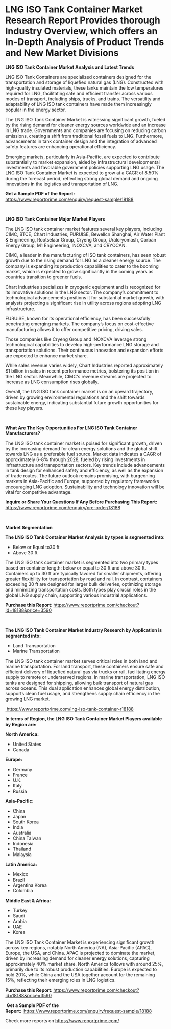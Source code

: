 <p><h1>LNG ISO Tank Container Market Research Report Provides thorough Industry Overview, which offers an In-Depth Analysis of Product Trends and New Market Divisions</h1></p><p><strong>LNG ISO Tank Container Market Analysis and Latest Trends</strong></p>
<p><p>LNG ISO Tank Containers are specialized containers designed for the transportation and storage of liquefied natural gas (LNG). Constructed with high-quality insulated materials, these tanks maintain the low temperatures required for LNG, facilitating safe and efficient transfer across various modes of transport, including ships, trucks, and trains. The versatility and adaptability of LNG ISO tank containers have made them increasingly popular in the energy sector.</p><p>The LNG ISO Tank Container Market is witnessing significant growth, fueled by the rising demand for cleaner energy sources worldwide and an increase in LNG trade. Governments and companies are focusing on reducing carbon emissions, creating a shift from traditional fossil fuels to LNG. Furthermore, advancements in tank container design and the integration of advanced safety features are enhancing operational efficiency. </p><p>Emerging markets, particularly in Asia-Pacific, are expected to contribute substantially to market expansion, aided by infrastructural developmental investments and favorable government policies supporting LNG usage. The LNG ISO Tank Container Market is expected to grow at a CAGR of 8.50% during the forecast period, reflecting strong global demand and ongoing innovations in the logistics and transportation of LNG.</p></p>
<p><strong>Get a Sample PDF of the Report:&nbsp;</strong> <a href="https://www.reportprime.com/enquiry/request-sample/18188?utm_campaign=3439&utm_medium=2&utm_source=Github&utm_content=ia&utm_term=19032025&utm_id=lng-iso-tank-container">https://www.reportprime.com/enquiry/request-sample/18188</a></p>
<p>&nbsp;</p>
<p><strong>LNG ISO Tank Container Major Market Players</strong></p>
<p><p>The LNG ISO tank container market features several key players, including CIMC, BTCE, Chart Industries, FURUISE, Bewellcn Shanghai, Air Water Plant & Engineering, Rootselaar Group, Cryeng Group, Uralcryomash, Corban Energy Group, M1 Engineering, INOXCVA, and CRYOCAN. </p><p>CIMC, a leader in the manufacturing of ISO tank containers, has seen robust growth due to the rising demand for LNG as a cleaner energy source. The company is expanding its production capabilities to cater to the booming market, which is expected to grow significantly in the coming years as countries transition to greener fuels.</p><p>Chart Industries specializes in cryogenic equipment and is recognized for its innovative solutions in the LNG sector. The company’s commitment to technological advancements positions it for substantial market growth, with analysts projecting a significant rise in utility across regions adopting LNG infrastructure.</p><p>FURUISE, known for its operational efficiency, has been successfully penetrating emerging markets. The company’s focus on cost-effective manufacturing allows it to offer competitive pricing, driving sales.</p><p>Those companies like Cryeng Group and INOXCVA leverage strong technological capabilities to develop high-performance LNG storage and transportation solutions. Their continuous innovation and expansion efforts are expected to enhance market share.</p><p>While sales revenue varies widely, Chart Industries reported approximately $1 billion in sales in recent performance metrics, bolstering its position in the LNG sector. Meanwhile, CIMC's revenue streams are projected to increase as LNG consumption rises globally.</p><p>Overall, the LNG ISO tank container market is on an upward trajectory, driven by growing environmental regulations and the shift towards sustainable energy, indicating substantial future growth opportunities for these key players.</p></p>
<p>&nbsp;</p>
<p><strong>What Are The Key Opportunities For LNG ISO Tank Container Manufacturers?</strong></p>
<p><p>The LNG ISO tank container market is poised for significant growth, driven by the increasing demand for clean energy solutions and the global shift towards LNG as a preferable fuel source. Market data indicates a CAGR of approximately 6-8% through 2028, fueled by rising investments in infrastructure and transportation sectors. Key trends include advancements in tank design for enhanced safety and efficiency, as well as the expansion of trade routes. The future outlook remains promising, with burgeoning markets in Asia-Pacific and Europe, supported by regulatory frameworks encouraging LNG adoption. Sustainability and technology innovation will be vital for competitive advantage.</p></p>
<p><strong>Inquire or Share Your Questions If Any Before Purchasing This Report:</strong> <a href="https://www.reportprime.com/enquiry/pre-order/18188?utm_campaign=3439&utm_medium=2&utm_source=Github&utm_content=ia&utm_term=19032025&utm_id=lng-iso-tank-container">https://www.reportprime.com/enquiry/pre-order/18188</a></p>
<p>&nbsp;</p>
<p><strong>Market Segmentation</strong></p>
<p><strong>The LNG ISO Tank Container Market Analysis by types is segmented into:</strong></p>
<p><ul><li>Below or Equal to30 ft</li><li>Above 30 ft</li></ul></p>
<p><p>The LNG ISO tank container market is segmented into two primary types based on container length: below or equal to 30 ft and above 30 ft. Containers up to 30 ft are typically favored for smaller shipments, offering greater flexibility for transportation by road and rail. In contrast, containers exceeding 30 ft are designed for larger bulk deliveries, optimizing storage and minimizing transportation costs. Both types play crucial roles in the global LNG supply chain, supporting various industrial applications.</p></p>
<p><strong>Purchase this Report:&nbsp;</strong><a href="https://www.reportprime.com/checkout?id=18188&price=3590&utm_campaign=3439&utm_medium=2&utm_source=Github&utm_content=ia&utm_term=19032025&utm_id=lng-iso-tank-container">https://www.reportprime.com/checkout?id=18188&price=3590</a></p>
<p>&nbsp;</p>
<p><strong>The LNG ISO Tank Container Market Industry Research by Application is segmented into:</strong></p>
<p><ul><li>Land Transportation</li><li>Marine Transportation</li></ul></p>
<p><p>The LNG ISO tank container market serves critical roles in both land and marine transportation. For land transport, these containers ensure safe and efficient delivery of liquefied natural gas via trucks or rail, facilitating energy supply to remote or underserved regions. In marine transportation, LNG ISO tanks are designed for shipping, allowing bulk transport of natural gas across oceans. This dual application enhances global energy distribution, supports clean fuel usage, and strengthens supply chain efficiency in the growing LNG market.</p></p>
<p><a href="https://www.reportprime.com/lng-iso-tank-container-r18188?utm_campaign=3439&utm_medium=2&utm_source=Github&utm_content=ia&utm_term=19032025&utm_id=lng-iso-tank-container">&nbsp;https://www.reportprime.com/lng-iso-tank-container-r18188</a></p>
<p><strong>In terms of Region, the LNG ISO Tank Container Market Players available by Region are:</strong></p>
<p>
    <p> <strong> North America: </strong>
        <ul>
            <li>United States</li>
            <li>Canada</li>
        </ul>
        </p> 
    <p> <strong> Europe: </strong>
        <ul>
            <li>Germany</li>
            <li>France</li>
            <li>U.K.</li>
            <li>Italy</li>
            <li>Russia</li>
        </ul>
        </p> 
    <p> <strong> Asia-Pacific: </strong>
        <ul>
            <li>China</li>
            <li>Japan</li>
            <li>South Korea</li>
            <li>India</li>
            <li>Australia</li>
            <li>China Taiwan</li>
            <li>Indonesia</li>
            <li>Thailand</li>
            <li>Malaysia</li>
        </ul>
        </p> 
    <p> <strong> Latin America: </strong>
        <ul>
            <li>Mexico</li>
            <li>Brazil</li>
            <li>Argentina Korea</li>
            <li>Colombia</li>
        </ul>
        </p> 
    <p> <strong> Middle East & Africa: </strong>
        <ul>
            <li>Turkey</li>
            <li>Saudi</li>
            <li>Arabia</li>
            <li>UAE</li>
            <li>Korea</li>
        </ul>
    </p>
    </p>
<p><p>The LNG ISO Tank Container Market is experiencing significant growth across key regions, notably North America (NA), Asia-Pacific (APAC), Europe, the USA, and China. APAC is projected to dominate the market, driven by increasing demand for cleaner energy solutions, capturing approximately 40% market share. North America follows with around 25%, primarily due to its robust production capabilities. Europe is expected to hold 20%, while China and the USA together account for the remaining 15%, reflecting their emerging roles in LNG logistics.</p></p>
<p><strong>Purchase this Report: </strong><a href="https://www.reportprime.com/checkout?id=18188&price=3590&utm_campaign=3439&utm_medium=2&utm_source=Github&utm_content=ia&utm_term=19032025&utm_id=lng-iso-tank-container">https://www.reportprime.com/checkout?id=18188&price=3590</a></p>
<p>&nbsp;<strong>Get a Sample PDF of the Report:&nbsp;&nbsp;</strong><a href="https://www.reportprime.com/enquiry/request-sample/18188?utm_campaign=3439&utm_medium=2&utm_source=Github&utm_content=ia&utm_term=19032025&utm_id=lng-iso-tank-container">https://www.reportprime.com/enquiry/request-sample/18188</a></p>
<p><strong></strong></p>
<p>Check more reports on <a href="https://www.reportprime.com/?utm_campaign=3439&utm_medium=2&utm_source=Github&utm_content=ia&utm_term=19032025&utm_id=lng-iso-tank-container">https://www.reportprime.com/</a></p>